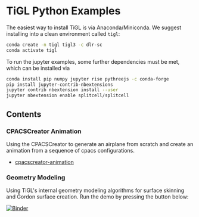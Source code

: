 # TiGL Python Examples

The easiest way to install TiGL is via Anaconda/Miniconda. We suggest installing into a clean environment called `tigl`:

```bash
conda create -n tigl tigl3 -c dlr-sc
conda activate tigl
```

To run the jupyter examples, some further dependencies must be met, which can be installed via

```bash
conda install pip numpy jupyter rise pythreejs -c conda-forge
pip install jupyter-contrib-nbextensions
jupyter contrib nbextension install --user
jupyter nbextension enable splitcell/splitcell
```

## Contents

### CPACSCreator Animation

Using the CPACSCreator to generate an airplane from scratch and create an animation from a sequence of cpacs configurations.

 - [cpacscreator-animation](cpacscreator-animation)

### Geometry Modeling

Using TiGL's internal geometry modeling algorithms for surface skinning and Gordon surface creation. Run the demo by pressing the button below:

[![Binder](https://mybinder.org/badge_logo.svg)](https://mybinder.org/v2/gh/DLR-SC/tigl-examples/master?filepath=tigl%2Fpython%2Fgeometry-modeling%2Fgeometry-modeling.ipynb)

